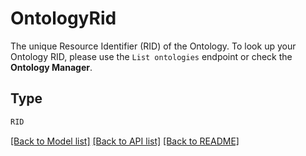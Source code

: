 # OntologyRid

The unique Resource Identifier (RID) of the Ontology. To look up your Ontology RID, please use the
`List ontologies` endpoint or check the **Ontology Manager**.


## Type
```python
RID
```


[[Back to Model list]](../../README.md#models-v1-link) [[Back to API list]](../../README.md#documentation-for-api-endpoints) [[Back to README]](../../README.md)
